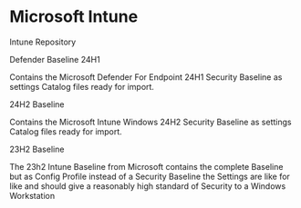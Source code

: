 # Microsoft Intune

Intune Repository

Defender Baseline 24H1

Contains the Microsoft Defender For Endpoint 24H1 Security Baseline as settings Catalog files ready for import.

24H2 Baseline

Contains the Microsoft Intune Windows 24H2 Security Baseline as settings Catalog files ready for import.


23H2 Baseline

The 23h2 Intune Baseline from Microsoft contains the complete Baseline but as Config Profile instead of a Security Baseline
the Settings are like for like and should give a reasonably high standard of Security to a Windows Workstation


